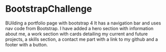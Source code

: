 # BootstrapChallenge

BUilding a portfolio page with bootstrap 4
It has a navigation bar and uses nav code from Bootstrap.
I have added a hero section with information about me, a work section with cards detailing my current and future projects, a skills section, a contact me part with a link to my github and a footer with a button.
